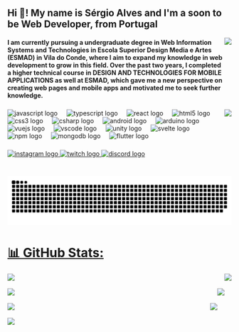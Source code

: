 <h2 align="left">Hi 👋! My name is Sérgio Alves and I'm a soon to be Web Developer, from Portugal</h2>
<img align="right" height="125" src="https://i.gifer.com/7bV6.gif"  />
<h4 align="left">I am currently pursuing a undergraduate degree in Web Information Systems and Technologies in Escola Superior Design Media e Artes (ESMAD) in Vila do Conde, where I aim to expand my knowledge in web development to grow in this field. Over the past two years, I completed a higher technical course in DESIGN AND TECHNOLOGIES FOR MOBILE APPLICATIONS as well at ESMAD, which gave me a new perspective on creating web pages and mobile apps and motivated me to seek further knowledge. </h4>

###

<img align="right" height="150" src="https://i.gifer.com/DVC.gif"  />

###

<div align="left">
  <img src="https://cdn.jsdelivr.net/gh/devicons/devicon/icons/javascript/javascript-original.svg" height="30" alt="javascript logo"  />
  <img width="12" />
  <img src="https://cdn.jsdelivr.net/gh/devicons/devicon/icons/typescript/typescript-original.svg" height="30" alt="typescript logo"  />
  <img width="12" />
  <img src="https://cdn.jsdelivr.net/gh/devicons/devicon/icons/react/react-original.svg" height="30" alt="react logo"  />
  <img width="12" />
  <img src="https://cdn.jsdelivr.net/gh/devicons/devicon/icons/html5/html5-original.svg" height="30" alt="html5 logo"  />
  <img width="12" />
  <img src="https://cdn.jsdelivr.net/gh/devicons/devicon/icons/css3/css3-original.svg" height="30" alt="css3 logo"  />
  <img width="12" />
  <img src="https://cdn.jsdelivr.net/gh/devicons/devicon/icons/csharp/csharp-original.svg" height="30" alt="csharp logo"  />
  <img width="12" />
  <img src="https://cdn.jsdelivr.net/gh/devicons/devicon/icons/android/android-original.svg" height="30" alt="android logo"  />
  <img width="12" />
  <img src="https://cdn.jsdelivr.net/gh/devicons/devicon/icons/arduino/arduino-original.svg" height="30" alt="arduino logo"  />
  <img width="12" />
  <img src="https://cdn.jsdelivr.net/gh/devicons/devicon/icons/vuejs/vuejs-original.svg" height="30" alt="vuejs logo"  />
  <img width="12" />
  <img src="https://cdn.jsdelivr.net/gh/devicons/devicon/icons/vscode/vscode-original.svg" height="30" alt="vscode logo"  />
  <img width="12" />
  <img src="https://cdn.jsdelivr.net/gh/devicons/devicon/icons/unity/unity-original.svg" height="30" alt="unity logo"  />
  <img width="12" />
  <img src="https://cdn.jsdelivr.net/gh/devicons/devicon/icons/svelte/svelte-original.svg" height="30" alt="svelte logo"  />
  <img width="12" />
  <img src="https://cdn.jsdelivr.net/gh/devicons/devicon/icons/npm/npm-original-wordmark.svg" height="30" alt="npm logo"  />
  <img width="12" />
  <img src="https://cdn.jsdelivr.net/gh/devicons/devicon/icons/mongodb/mongodb-original.svg" height="30" alt="mongodb logo"  />
  <img width="12" />
  <img src="https://cdn.jsdelivr.net/gh/devicons/devicon/icons/flutter/flutter-original.svg" height="30" alt="flutter logo"  />
</div>

###

<div align="left">
  <a href="https:/www.instagram.com/sergio_am_alves/" target="_blank">
    <img src="https://img.shields.io/static/v1?message=Instagram&logo=instagram&label=&color=E4405F&logoColor=white&labelColor=&style=for-the-badge" height="35" alt="instagram logo"  />
  </a>
  <a href="https://www.twitch.tv/fenrir_drage" target="_blank">
    <img src="https://img.shields.io/static/v1?message=Twitch&logo=twitch&label=&color=9146FF&logoColor=white&labelColor=&style=for-the-badge" height="35" alt="twitch logo"  />
  </a>
  <a href="sergio_alves#8060" target="_blank">
    <img src="https://img.shields.io/static/v1?message=Discord&logo=discord&label=&color=7289DA&logoColor=white&labelColor=&style=for-the-badge" height="35" alt="discord logo"  />
  </a>
  <a href="smoreiralves@gmail.com" target="_blank">

###

![Snake animation](https://raw.githubusercontent.com/fenrirdrage/fenrirdrage/output/github-contribution-grid-snake-dark.svg)

###

# 📊 GitHub Stats:

  <img align="right" height="150" src="https://i.gifer.com/4un.gif"  />

![](https://github-readme-stats.vercel.app/api?username=FenrirDrage&theme=shadow_blue&hide_border=false&include_all_commits=false&count_private=false)

  <img align="right" height="150" src="https://i.gifer.com/F7Ed.gif"  />

![](https://github-readme-streak-stats.herokuapp.com/?user=FenrirDrage&theme=shadow_blue&hide_border=false)

![](https://github-readme-stats.vercel.app/api/top-langs/?username=FenrirDrage&theme=shadow_blue&hide_border=false&include_all_commits=false&count_private=false&layout=compact)
  <img align="right" height="150" src="https://i.gifer.com/2895.gif"  />

  <img align="left" height="150" src="https://i.gifer.com/4hst.gif"  />

